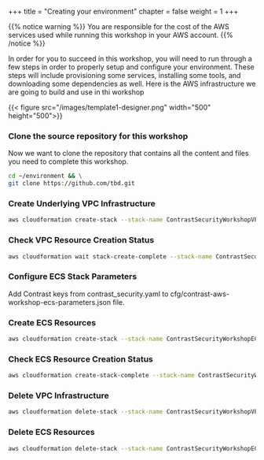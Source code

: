 +++
title = "Creating your environment"
chapter = false
weight = 1
+++

{{% notice warning %}}
You are responsible for the cost of the AWS services used while running this workshop in your AWS account.
{{% /notice %}}

In order for you to succeed in this workshop, you will need to run through a few steps in order to properly setup and configure your environment. These steps will include provisioning some services, installing some tools, and downloading some dependencies as well. Here is the AWS infrastructure we are going to build and use in thi workshop

{{< figure src="/images/template1-designer.png" width="500" height="500">}}

### Clone the source repository for this workshop

Now we want to clone the repository that contains all the content and files you need to complete this workshop.

```bash
cd ~/environment && \
git clone https://github.com/tbd.git
```
### Create Underlying VPC Infrastructure

```bash
aws cloudformation create-stack --stack-name ContrastSecurityWorkshopVPC --template-body file:///$(pwd)/cfn/contrast-aws-workshop-vpc.yaml --capabilities CAPABILITY_NAMED_IAM
```
### Check VPC Resource Creation Status

```bash
aws cloudformation wait stack-create-complete --stack-name ContrastSecurityWorkshopVPC
```

### Configure ECS Stack Parameters

Add Contrast keys from contrast_security.yaml to cfg/contrast-aws-workshop-ecs-parameters.json file.

### Create ECS Resources

```bash
aws cloudformation create-stack --stack-name ContrastSecurityWorkshopECS --template-body file:///$(pwd)/cfn/contrast-aws-workshop-ecs.yaml --parameters file://$(pwd)/cfg/contrast-aws-workshop-ecs-parameters.json --capabilities CAPABILITY_NAMED_IAM
```

### Check ECS Resource Creation Status

```bash
aws cloudformation create-stack-complete --stack-name ContrastSecurityWorkshopECS
```

### Delete VPC Infrastructure

```bash
aws cloudformation delete-stack --stack-name ContrastSecurityWorkshopVPC
```

### Delete ECS Resources

```bash
aws cloudformation delete-stack --stack-name ContrastSecurityWorkshopECS
```